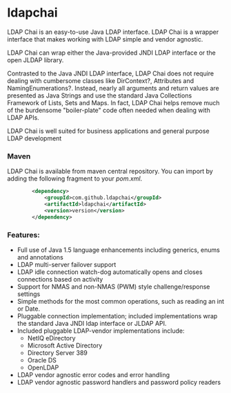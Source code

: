 ldapchai
========
LDAP Chai is an easy-to-use Java LDAP interface.  LDAP Chai is a wrapper interface that makes working with LDAP simple and vendor agnostic.
  
LDAP Chai can wrap either the Java-provided JNDI LDAP interface or the open JLDAP library.

Contrasted to the Java JNDI LDAP interface, LDAP Chai does not require dealing with cumbersome classes like DirContext?, Attributes and NamingEnumerations?. Instead, nearly all arguments and return values are presented as Java Strings and use the standard Java Collections Framework of Lists, Sets and Maps. In fact, LDAP Chai helps remove much of the burdensome "boiler-plate" code often needed when dealing with LDAP APIs.

LDAP Chai is well suited for business applications and general purpose LDAP development


### Maven

LDAP Chai is available from maven central repository.  You can import by adding the following fragment to your _pom.xml_.

```xml
        <dependency>
            <groupId>com.github.ldapchai</groupId>
            <artifactId>ldapchai</artifactId>
            <version>version</version>
        </dependency>
```

### Features:

* Full use of Java 1.5 language enhancements including generics, enums and annotations
* LDAP multi-server failover support
* LDAP idle connection watch-dog automatically opens and closes connections based on activity
* Support for NMAS and non-NMAS (PWM) style challenge/response settings
* Simple methods for the most common operations, such as reading an int or Date.
* Pluggable connection implementation; included implementations wrap the standard Java JNDI ldap interface or JLDAP API.
* Included pluggable LDAP-vendor implementations include:
  * NetIQ eDirectory
  * Microsoft Active Directory
  * Directory Server 389
  * Oracle DS
  * OpenLDAP
* LDAP vendor agnostic error codes and error handling 
* LDAP vendor agnostic password handlers and password policy readers 
